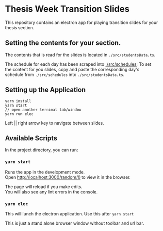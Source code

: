 # Thesis Week Transition Slides

This repository contains an electron app for playing transition slides for your thesis section.

## Setting the contents for your section.

The contents that is read for the slides is located in `./src/studentsData.ts`.

The schedule for each day has been scraped into [./src/schedules](./src/schedules);  To set the content for you slides, copy and paste the corresponding day's schedule from `./src/schedules` into `./src/studentsData.ts`.


## Setting up the Application

```
yarn install
yarn start
// open another ternimal tab/window
yarn run elec
```

Left || right arrow key to navigate between slides.

## Available Scripts

In the project directory, you can run:

### `yarn start`

Runs the app in the development mode.<br />
Open [http://localhost:3000/random/0](http://localhost:3000/random/0) to view it in the browser.

The page will reload if you make edits.<br />
You will also see any lint errors in the console.

### `yarn elec`

This will lunch the electron application. Use this after `yarn start`

This is just a stand alone browser window without toolbar and url bar.
